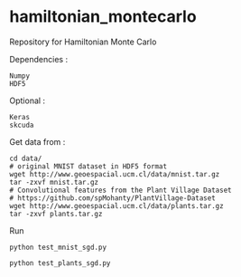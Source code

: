 # hamiltonian_montecarlo
Repository for Hamiltonian Monte Carlo

Dependencies : 

    Numpy
    HDF5

Optional :

    Keras
    skcuda

Get data from :

    cd data/
    # original MNIST dataset in HDF5 format
    wget http://www.geoespacial.ucm.cl/data/mnist.tar.gz
    tar -zxvf mnist.tar.gz
    # Convolutional features from the Plant Village Dataset 
    # https://github.com/spMohanty/PlantVillage-Dataset
    wget http://www.geoespacial.ucm.cl/data/plants.tar.gz
    tar -zxvf plants.tar.gz
    
Run

    python test_mnist_sgd.py

    python test_plants_sgd.py
